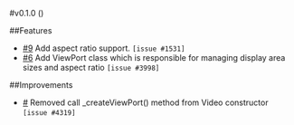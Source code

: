 #v0.1.0 ()

##Features

* [#9](https://bitbucket.org/interfaced/zombiebox-platform-tvip/pull-requests/9)
Add aspect ratio support. `[issue #1531]`
* [#6](https://bitbucket.org/interfaced/zombiebox-platform-tvip/pull-requests/6)
Add ViewPort class which is responsible for managing display area sizes and aspect ratio `[issue #3998]`

##Improvements

* [#](https://bitbucket.org/interfaced/zombiebox-platform-tvip/pull-requests/)
Removed call _createViewPort() method from Video constructor `[issue #4319]`

